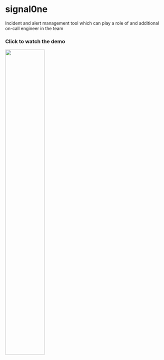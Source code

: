 # signal0ne
Incident and alert management tool which can play a role of and additional on-call engineer in the team

### Click to watch the demo
[<img src="https://signaloneai.com/online-assets/signal0ne_thumbnail.png" width="50%">](https://www.loom.com/share/b0b67a6750634a89a204122668db1412?sid=86565b92-bf22-4af2-ab20-12e6236b5a85)
